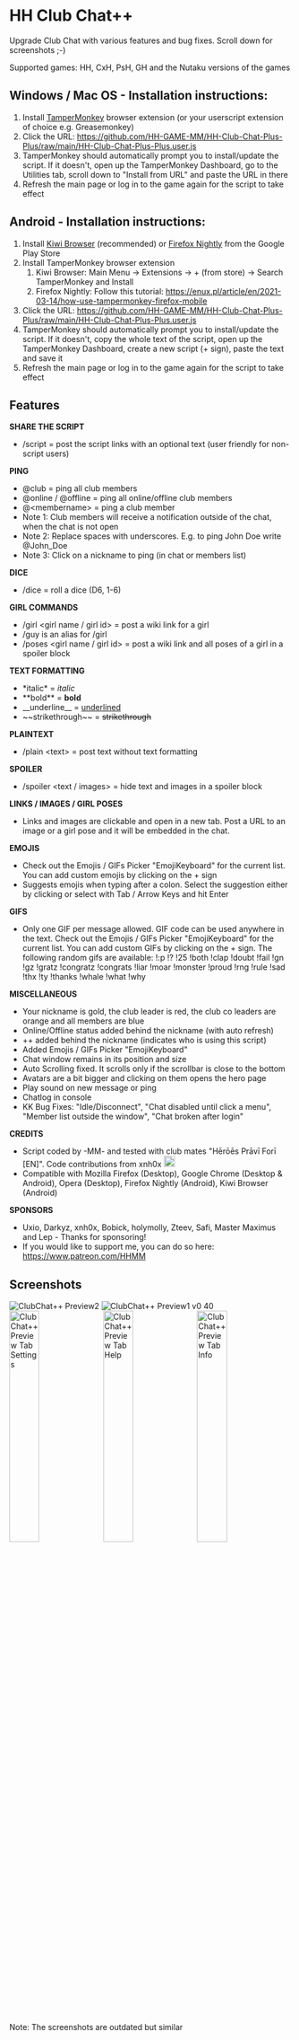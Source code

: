 # HH Club Chat++
Upgrade Club Chat with various features and bug fixes. Scroll down for screenshots ;-)

Supported games: HH, CxH, PsH, GH and the Nutaku versions of the games

## Windows / Mac OS - Installation instructions:
1. Install [TamperMonkey](https://www.tampermonkey.net) browser extension (or your userscript extension of choice e.g. Greasemonkey)
2. Click the URL: https://github.com/HH-GAME-MM/HH-Club-Chat-Plus-Plus/raw/main/HH-Club-Chat-Plus-Plus.user.js
3. TamperMonkey should automatically prompt you to install/update the script. If it doesn't, open up the TamperMonkey Dashboard, go to the Utilities tab, scroll down to "Install from URL" and paste the URL in there
4. Refresh the main page or log in to the game again for the script to take effect

## Android - Installation instructions:
1. Install [Kiwi Browser](https://play.google.com/store/apps/details?id=com.kiwibrowser.browser) (recommended) or [Firefox Nightly](https://play.google.com/store/apps/details?id=org.mozilla.fenix) from the Google Play Store
2. Install TamperMonkey browser extension
    1. Kiwi Browser:  Main Menu -> Extensions -> + (from store) -> Search TamperMonkey and Install
    2. Firefox Nightly: Follow this tutorial: https://enux.pl/article/en/2021-03-14/how-use-tampermonkey-firefox-mobile
3. Click the URL: https://github.com/HH-GAME-MM/HH-Club-Chat-Plus-Plus/raw/main/HH-Club-Chat-Plus-Plus.user.js
4. TamperMonkey should automatically prompt you to install/update the script. If it doesn't, copy the whole text of the script, open up the TamperMonkey Dashboard, create a new script (+ sign), paste the text and save it
5. Refresh the main page or log in to the game again for the script to take effect

## Features
**SHARE THE SCRIPT**
- /script <optional text> = post the script links with an optional text (user friendly for non-script users)

**PING**
- @club = ping all club members
- @online / @offline = ping all online/offline club members
- @&lt;membername&gt; = ping a club member
- Note 1: Club members will receive a notification outside of the chat, when the chat is not open
- Note 2: Replace spaces with underscores. E.g. to ping John Doe write @John_Doe
- Note 3: Click on a nickname to ping (in chat or members list)

**DICE**
- /dice = roll a dice (D6, 1-6)

**GIRL COMMANDS**
- /girl  &lt;girl name / girl id&gt; = post a wiki link for a girl 
- /guy is an alias for /girl
- /poses &lt;girl name / girl id&gt; = post a wiki link and all poses of a girl in a spoiler block

**TEXT FORMATTING**
- &#42;italic&#42; = *italic*
- &#42;&#42;bold&#42;&#42; = **bold**
- &#95;&#95;underline&#95;&#95; = <ins>underlined</ins>
- &#126;&#126;strikethrough&#126;&#126; = ~~strikethrough~~

**PLAINTEXT**
- /plain &lt;text&gt; = post text without text formatting

**SPOILER**
- /spoiler &lt;text / images&gt; = hide text and images in a spoiler block

**LINKS / IMAGES / GIRL POSES**
- Links and images are clickable and open in a new tab. Post a URL to an image or a girl pose and it will be embedded in the chat.

**EMOJIS**
- Check out the Emojis / GIFs Picker "EmojiKeyboard" for the current list. You can add custom emojis by clicking on the + sign
- Suggests emojis when typing after a colon. Select the suggestion either by clicking or select with Tab / Arrow Keys and hit Enter

**GIFS**
- Only one GIF per message allowed. GIF code can be used anywhere in the text. Check out the Emojis / GIFs Picker "EmojiKeyboard" for the current list. You can add custom GIFs by clicking on the + sign. The following random gifs are available: !:p !? !25 !both !clap !doubt !fail !gn !gz !gratz !congratz !congrats !liar !moar !monster !proud !rng !rule !sad !thx !ty !thanks !whale !what !why 

**MISCELLANEOUS**
- Your nickname is gold, the club leader is red, the club co leaders are orange and all members are blue
- Online/Offline status added behind the nickname (with auto refresh)
- ++ added behind the nickname (indicates who is using this script)
- Added Emojis / GIFs Picker "EmojiKeyboard"
- Chat window remains in its position and size
- Auto Scrolling fixed. It scrolls only if the scrollbar is close to the bottom
- Avatars are a bit bigger and clicking on them opens the hero page
- Play sound on new message or ping
- Chatlog in console
- KK Bug Fixes: "Idle/Disconnect", "Chat disabled until click a menu", "Member list outside the window", "Chat broken after login"

**CREDITS**
- Script coded by -MM- and tested with club mates "Hērōēs Prāvī Forī [EN]". Code contributions from xnh0x <img src="https://camo.githubusercontent.com/48d3789fc02ec188d28a4358a835d752ce882aeff443b352fae87128ceb30352/68747470733a2f2f63646e2e646973636f72646170702e636f6d2f656d6f6a69732f3239343933323331393032303531353334382e776562703f73697a653d3438267175616c6974793d6c6f73736c657373" width="20" height="20" />
- Compatible with Mozilla Firefox (Desktop), Google Chrome (Desktop & Android), Opera (Desktop), Firefox Nightly (Android), Kiwi Browser (Android)

**SPONSORS**
- Uxio, Darkyz, xnh0x, Bobick, holymolly, Zteev, Safi, Master Maximus and Lep - Thanks for sponsoring!
- If you would like to support me, you can do so here: https://www.patreon.com/HHMM

## Screenshots
![ClubChat++ Preview2](https://user-images.githubusercontent.com/107755486/199144676-46b46995-faaf-4f34-8611-92c7b4de6441.png)
![ClubChat++ Preview1 v0 40](https://user-images.githubusercontent.com/107755486/227748898-003f30a7-d9d3-4c58-9bf7-e2e17d6f9ec4.png)
<img title="ClubChat++ Preview Tab Settings" src="https://user-images.githubusercontent.com/107755486/227748862-a4ed7cec-2c5d-4d57-aac6-444dd180064e.png" width="32.5%">
<img title="ClubChat++ Preview Tab Help" src="https://user-images.githubusercontent.com/107755486/227748872-12f76c99-d5d1-4486-94fc-6afd459219fc.png" width="32.5%">
<img title="ClubChat++ Preview Tab Info" src="https://user-images.githubusercontent.com/107755486/227748885-5835df8f-47ad-4ef3-b8c3-a913db4e378e.png" width="32.5%">
Note: The screenshots are outdated but similar
 
